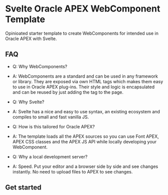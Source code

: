# Svelte Oracle APEX WebComponent Template

Opinioated starter template to create WebComponents for intended use in Oracle APEX with Svelte.

## FAQ

- Q: Why WebComponents?
- A: WebComponents are a standard and can be used in any framework or library. They are exposed via own HTML tags which makes them easy to use in Oracle APEX plug-ins. Their style and logic is encapsulated and can be reused by just adding the tag to the page.

- Q: Why Svelte? 
- A: Svelte has a nice and easy to use syntax, an existing ecosystem and compiles to small and fast vanilla JS.

- Q: How is this tailored for Oracle APEX?
- A: The template loads all the APEX sources so you can use Font APEX, APEX CSS classes and the APEX JS API while locally developing your WebComponent.

- Q: Why a local development server?
- A: Speed. Put your editor and a browser side by side and see changes instantly. No need to upload files to APEX to see changes.

## Get started


